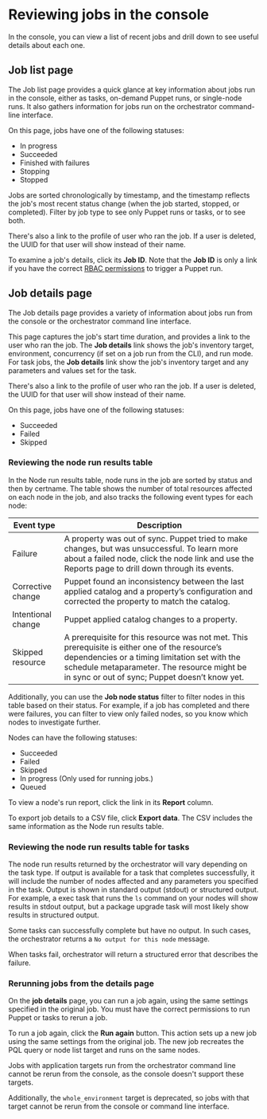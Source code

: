 # Reviewing jobs in the console

In the console, you can view a list of recent jobs and drill down to see useful details about each one.

## Job list page

The Job list page provides a quick glance at key information about jobs run in the console, either as tasks, on-demand Puppet runs, or single-node runs. It also gathers information for jobs run on the orchestrator command-line interface.

On this page, jobs have one of the following statuses:

-   In progress
-   Succeeded
-   Finished with failures
-   Stopping
-   Stopped

Jobs are sorted chronologically by timestamp, and the timestamp reflects the job's most recent status change \(when the job started, stopped, or completed\). Filter by job type to see only Puppet runs or tasks, or to see both.

There's also a link to the profile of user who ran the job. If a user is deleted, the UUID for that user will show instead of their name.

To examine a job's details, click its **Job ID**. Note that the **Job ID** is only a link if you have the correct [RBAC permissions](rbac_permissions_intro.md#) to trigger a Puppet run.

## Job details page

The Job details page provides a variety of information about jobs run from the console or the orchestrator command line interface.

This page captures the job's start time duration, and provides a link to the user who ran the job. The **Job details** link shows the job's inventory target, environment, concurrency \(if set on a job run from the CLI\), and run mode. For task jobs, the **Job details** link show the job's inventory target and any parameters and values set for the task.

There's also a link to the profile of user who ran the job. If a user is deleted, the UUID for that user will show instead of their name.

On this page, jobs have one of the following statuses:

-   Succeeded
-   Failed
-   Skipped

### Reviewing the node run results table

In the Node run results table, node runs in the job are sorted by status and then by certname. The table shows the number of total resources affected on each node in the job, and also tracks the following event types for each node:

|Event type|Description|
|----------|-----------|
|Failure|A property was out of sync. Puppet tried to make changes, but was unsuccessful. To learn more about a failed node, click the node link and use the Reports page to drill down through its events.|
|Corrective change|Puppet found an inconsistency between the last applied catalog and a property’s configuration and corrected the property to match the catalog.|
|Intentional change|Puppet applied catalog changes to a property.|
|Skipped resource|A prerequisite for this resource was not met. This prerequisite is either one of the resource’s dependencies or a timing limitation set with the schedule metaparameter. The resource might be in sync or out of sync; Puppet doesn’t know yet.|

Additionally, you can use the **Job node status** filter to filter nodes in this table based on their status. For example, if a job has completed and there were failures, you can filter to view only failed nodes, so you know which nodes to investigate further.

Nodes can have the following statuses:

-   Succeeded
-   Failed
-   Skipped
-   In progress \(Only used for running jobs.\)
-   Queued

To view a node's run report, click the link in its **Report** column.

To export job details to a CSV file, click **Export data**. The CSV includes the same information as the Node run results table.

### Reviewing the node run results table for tasks

The node run results returned by the orchestrator will vary depending on the task type. If output is available for a task that completes successfully, it will include the number of nodes affected and any parameters you specified in the task. Output is shown in standard output \(stdout\) or structured output. For example, a exec task that runs the `ls` command on your nodes will show results in stdout output, but a package upgrade task will most likely show results in structured output.

Some tasks can successfully complete but have no output. In such cases, the orchestrator returns a `No output for this node` message.

When tasks fail, orchestrator will return a structured error that describes the failure.

### Rerunning jobs from the details page

On the **job details** page, you can run a job again, using the same settings specified in the original job. You must have the correct permissions to run Puppet or tasks to rerun a job.

To run a job again, click the **Run again** button. This action sets up a new job using the same settings from the original job. The new job recreates the PQL query or node list target and runs on the same nodes.

Jobs with application targets run from the orchestrator command line cannot be rerun from the console, as the console doesn't support these targets.

Additionally, the `whole_environment` target is deprecated, so jobs with that target cannot be rerun from the console or command line interface.

